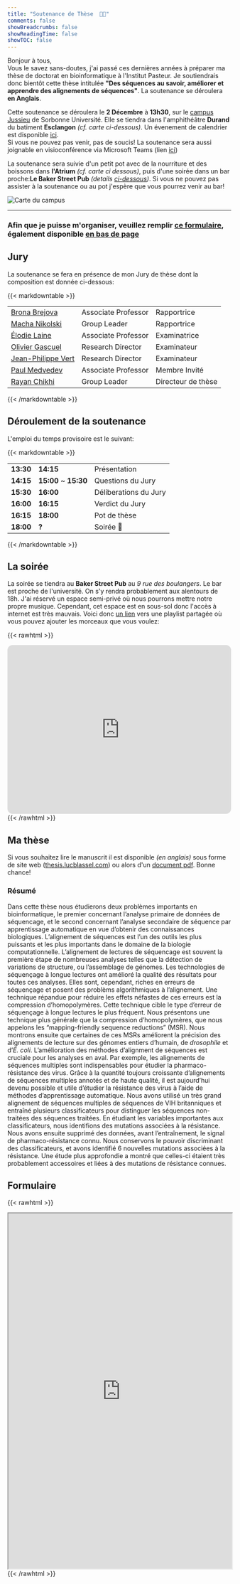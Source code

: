 ```yaml
---
title: "Soutenance de Thèse  🧑‍🎓"
comments: false
showBreadcrumbs: false
showReadingTime: false
showTOC: false
---
```


Bonjour à tous,  
Vous le savez sans-doutes, j'ai passé ces dernières années à préparer ma thèse de doctorat en bioinformatique à l'Institut Pasteur. Je soutiendrais donc bientôt cette thèse intitulée **"Des séquences au savoir, améliorer et apprendre des alignements de séquences"**. La soutenance se déroulera **en Anglais**.  

Cette soutenance se déroulera le **2 Décembre** à **13h30**, sur le [campus Jussieu](https://goo.gl/maps/fV5BX99xdRsy6wNy7) de Sorbonne Université. Elle se tiendra dans l'amphithéâtre **Durand** du batiment **Esclangon** *(cf. carte ci-dessous)*. Un évenement de calendrier est disponible [ici](/files/defence.ics).  
Si vous ne pouvez pas venir, pas de soucis! La soutenance sera aussi joignable en visioconférence via Microsoft Teams (lien [ici](https://teams.microsoft.com/l/meetup-join/19%3ameeting_YjQ2NDliYjktMzQ5OS00MDc5LWIyYzItNmFkNjdhMmRmMGM3%40thread.v2/0?context=%7b%22Tid%22%3a%22096815dc-d9eb-4bc3-a5a3-53c77e7d34e2%22%2c%22Oid%22%3a%22efed87df-6c6d-40e8-8d70-14ad4e775309%22%7d))  

La soutenance sera suivie d'un petit pot avec de la nourriture et des boissons dans **l'Atrium** *(cf. carte ci dessous)*, puis d'une soirée dans un bar proche:**Le Baker Street Pub** *(details [ci-dessous](#la-soirée))*. Si vous ne pouvez pas assister à la soutenance ou au pot j'espère que vous pourrez venir au bar!

![Carte du campus](/images/amphi_durand.jpg#center)

----

### Afin que je puisse m'organiser, veuillez remplir [ce formulaire](https://framaforms.org/soutenance-de-luc-lucs-defence-1667484172), également disponible [en bas de page](#formulaire)

## Jury
La soutenance se fera en présence de mon Jury de thèse dont la composition est donnée ci-dessous:

{{< markdowntable >}}

|                                                                           |                     |                    |
| ------------------------------------------------------------------------- | ------------------- | ------------------ |
| [Brona Brejova](http://compbio.fmph.uniba.sk/~bbrejova/)                  | Associate Professor | Rapportrice        |
| [Macha Nikolski](https://dept-info.labri.fr/~macha/)                      | Group Leader        | Rapportrice        |
| [Élodie Laine](http://www.lcqb.upmc.fr/laine/Home.html)                   | Associate Professor | Examinatrice       |
| [Olivier Gascuel](https://isyeb.mnhn.fr/fr/annuaire/olivier-gascuel-7496) | Research Director   | Examinateur        |
| [Jean-Philippe Vert](https://members.cbio.mines-paristech.fr/~jvert/)     | Research Director   | Examinateur        |
| [Paul Medvedev](https://medvedevgroup.com/principal-investigator/)        | Associate Professor | Membre Invité      |
| [Rayan Chikhi](http://rayan.chikhi.name/)                                 | Group Leader        | Directeur de thèse |

{{< /markdowntable >}}

## Déroulement de la soutenance

L'emploi du temps provisoire est le suivant: 

{{< markdowntable >}}

|   |   |   |
|---|---|---|
| **13:30** | **14:15**             | Présentation          |
| **14:15** | **15:00** ~ **15:30** | Questions du Jury     |
| **15:30** | **16:00**             | Déliberations du Jury |
| **16:00** | **16:15**             | Verdict du Jury       |
| **16:15** | **18:00**             | Pot de thèse          |
| **18:00** | **?**                 | Soirée 🎉             |

{{< /markdowntable >}}

## La soirée
La soirée se tiendra au **Baker Street Pub** au *9 rue des boulangers*. Le bar est proche de l'université. On s'y rendra probablement aux alentours de 18h. J'ai réservé un espace semi-privé où nous pourrons mettre notre propre musique. Cependant, cet espace est en sous-sol donc l'accès à internet est très mauvais. Voici donc [un lien](https://open.spotify.com/playlist/1vVTYDkc3iacBF9dWZdGZY?si=c3c5c2b5a7ca4fb1&pt=a8e7de3f76ce9ab1b003c7471a40160f) vers une playlist partagée où vous pouvez ajouter les morceaux que vous voulez:  

{{< rawhtml >}}
<iframe style="border-radius:12px" src="https://open.spotify.com/embed/playlist/1vVTYDkc3iacBF9dWZdGZY?utm_source=generator" width="100%" height="380" frameBorder="0" allowfullscreen="" allow="clipboard-write; encrypted-media; fullscreen; picture-in-picture" loading="lazy"></iframe>
{{< /rawhtml >}}

## Ma thèse

Si vous souhaitez lire le manuscrit il est disponible *(en anglais)* sous forme de site web ([thesis.lucblassel.com](https://thesis.lucblassel.com)) ou alors d'un [document pdf](https://thesis.lucblassel.com/_main.pdf). Bonne chance!

### Résumé 

Dans cette thèse nous étudierons deux problèmes importants en bioinformatique, le premier concernant l’analyse primaire de données de séquencage, et le second concernant l’analyse secondaire de séquence par apprentissage automatique en vue d’obtenir des connaissances biologiques. L’alignement de séquences est l’un des outils les plus puissants et les plus importants dans le domaine de la biologie computationnelle. L’alignement de lectures de séquencage est souvent la première étape de nombreuses analyses telles que la détection de variations de structure, ou l’assemblage de génomes. Les technologies de séquençage à longue lectures ont amélioré la qualité des résultats pour toutes ces analyses. Elles sont, cependant, riches en erreurs de séquençage et posent des problèms algorithmiques à l’alignement. Une technique répandue pour réduire les effets néfastes de ces erreurs est la compression d’homopolymères. Cette technique cible le type d’erreur de séquençage à longue lectures le plus fréquent. Nous présentons une technique plus générale que la compression d’homopolymères, que nous appelons les “mapping-friendly sequence reductions” (MSR). Nous montrons ensuite que certaines de ces MSRs améliorent la précision des alignements de lecture sur des génomes entiers d’humain, de *drosophile* et d’*E. coli*. L’amélioration des méthodes d’alignment de séquences est cruciale pour les analyses en aval. Par exemple, les alignements de séquences multiples sont indispensables pour étudier la pharmaco-résistance des virus. Grâce à la quantité toujours croissante d’alignements de séquences multiples annotés et de haute qualité, il est aujourd’hui devenu possible et utile d’étudier la résistance des virus à l’aide de méthodes d’apprentissage automatique. Nous avons utilisé un très grand alignement de séquences multiples de séquences de VIH britanniques et entraîné plusieurs classificateurs pour distinguer les séquences non-traitées des séquences traitées. En étudiant les variables importantes aux classificateurs, nous identifions des mutations associées à la résistance. Nous avons ensuite supprimé des données, avant l’entraînement, le signal de pharmaco-résistance connu. Nous conservons le pouvoir discriminant des classificateurs, et avons identifié 6 nouvelles mutations associées à la résistance. Une étude plus approfondie a montré que celles-ci étaient très probablement accessoires et liées à des mutations de résistance connues.

## Formulaire

{{< rawhtml >}}
<iframe src="https://framaforms.org/soutenance-de-luc-lucs-defence-1667484172" width="100%" height="800" border="0">
</iframe>
{{< /rawhtml >}}